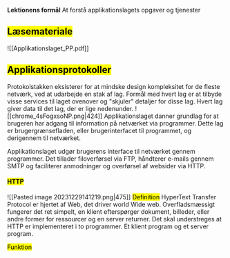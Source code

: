 **Lektionens formål**
At forstå applikationslagets opgaver og tjenester
## <mark class="hltr-orange">Læsemateriale</mark>
![[Applikationslaget_PP.pdf]]



## <mark class="hltr-green">Applikationsprotokoller</mark>
Protokolstakken eksisterer for at mindske design kompleksitet for de fleste netværk, ved at udarbejde en stak af lag.
Formål med hvert lag er at tilbyde visse services til laget ovenover og "skjuler" detaljer for disse lag.
Hvert lag giver data til det lag, der er lige nedenunder. 
![[chrome_4sFogxsoNP.png|424]]
Applikationslaget danner grundlag for at brugeren har adgang til information på netværket via programmer. Dette lag er brugergrænsefladen, eller brugerinterfacet til programmet, og derigennem til netværket. 

Applikationslaget udgør brugerens interface til netværket gennem programmer. Det tillader filoverførsel via FTP, håndterer e-mails gennem SMTP og faciliterer anmodninger og overførsel af websider via HTTP. 

#### <mark class="hltr-red">HTTP</mark>
![[Pasted image 20231229141219.png|475]]
<mark class="hltr-pink">Definition</mark>
HyperText Transfer Protocol er hjertet af Web, det driver world Wide web.
Overfladsmæssigt fungerer det ret simpelt, en klient efterspørger  dokument, billeder, eller andre former for ressourcer og en server returner. Det skal understreges at HTTP er implementeret i to programmer. Et klient program og et server program. 

<mark class="hltr-pink">Funktion
</mark>
